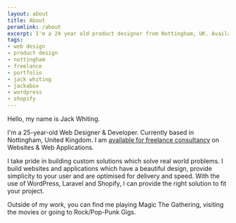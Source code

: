 ```yaml
---
layout: about
title: About
peramlink: /about
excerpt: I'm a 24 year old product designer from Nottingham, UK. Available for Freelance Work in Web Design, UI/UX and Front-End Development.
tags:
- web design
- product design
- nottingham
- freelance
- portfolio
- jack whiting
- jackabox
- wordpress
- shopify
---
```

<div class="lead-message"><p>
    Hello, my name is Jack Whiting.
</p></div>

I'm a 25-year-old Web Designer & Developer. Currently based in Nottingham, United Kingdom. I am <a href="mailto:hi@jackwhiting.co.uk?subject=Hi Jack" title="Contact Me for Work">available for freelance consultancy</a> on Websites & Web Applications.

I take pride in building custom solutions which solve real world problems. I build websites and applications which have a beautiful design, provide simplicity to your user and are optimised for delivery and speed. With the use of WordPress, Laravel and Shopify, I can provide the right solution to fit your project.

Outside of my work, you can find me playing Magic The Gathering, visiting the movies or going to Rock/Pop-Punk Gigs.
